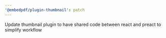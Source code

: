 ```yaml
---
'@embedpdf/plugin-thumbnail': patch
---
```


Update thumbnail plugin to have shared code between react and preact to simplify workflow
